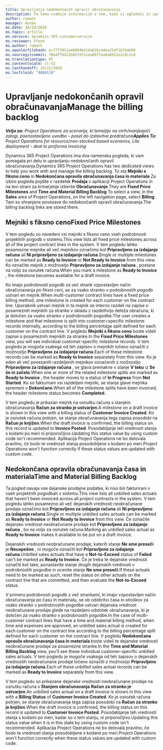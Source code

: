```yaml
---
title: Upravljanje nedokončanih opravil obračunavanja
description: Ta tema vsebuje informacije o tem, kako si ogledati in uporabljati nedokončana opravila obračunavanja v aplikaciji Project Operations.
author: rumant
manager: Annbe
ms.date: 10/20/2020
ms.topic: article
ms.service: dynamics-365-customerservice
ms.reviewer: kfend
ms.author: rumant
ms.openlocfilehash: ec77f3911a460b96414a61bc44ea254f1b7da660
ms.sourcegitcommit: f8edff6422b82fdf2cea897faa6abb51e2c0c3c8
ms.translationtype: HT
ms.contentlocale: sl-SI
ms.lasthandoff: 10/21/2020
ms.locfileid: "4088110"
---
```

# <a name="manage-the-billing-backlog"></a><span data-ttu-id="7f752-103">Upravljanje nedokončanih opravil obračunavanja</span><span class="sxs-lookup"><span data-stu-id="7f752-103">Manage the billing backlog</span></span>

<span data-ttu-id="7f752-104">_**Velja za:** Project Operations za scenarije, ki temeljijo na virih/manjkajoči zalogi, poenostavljeno uvedbo – posel do izstavitve predračuna_</span><span class="sxs-lookup"><span data-stu-id="7f752-104">_**Applies To:** Project Operations for resource/non-stocked based scenarios, Lite deployment - deal to proforma invoicing_</span></span>

<span data-ttu-id="7f752-105">Dynamics 365 Project Operations ima dva namenska pogleda, ki vam pomagata pri delu in upravljanju nedokončanih opravil obračunavanja.</span><span class="sxs-lookup"><span data-stu-id="7f752-105">Dynamics 365 Project Operations has two dedicated views to help you work with and manage the billing backlog.</span></span> <span data-ttu-id="7f752-106">To sta **Mejniki s fiksno ceno** in **Nedokončana opravila obračunavanja časa in materiala** Za izbiro pogleda pojdite v razdelek **Prodaja** v aplikaciji Project Operations in na levi strani za krmarjenje izberite **Obračunavanje**.</span><span class="sxs-lookup"><span data-stu-id="7f752-106">They are **Fixed Price Milestones** and **Time and Material Billing Backlog** To select a view, in the **Sales** area of Project Operations, on the left navigation page, select **Billing**.</span></span> <span data-ttu-id="7f752-107">Tam so shranjene povezave do nedokončanih opravil obračunavanja.</span><span class="sxs-lookup"><span data-stu-id="7f752-107">The billing backlog links are stored there.</span></span>

## <a name="fixed-price-milestones"></a><span data-ttu-id="7f752-108">Mejniki s fiksno ceno</span><span class="sxs-lookup"><span data-stu-id="7f752-108">Fixed Price Milestones</span></span>

<span data-ttu-id="7f752-109">V tem pogledu so navedeni vsi mejniki s fiksno ceno vseh podrobnosti projektnih pogodb v sistemu.</span><span class="sxs-lookup"><span data-stu-id="7f752-109">This view lists all fixed price milestones across all of the project contract lines in the system.</span></span> <span data-ttu-id="7f752-110">V tem pogledu lahko posamezne mejnike ali več mejnikov označimo kot **Pripravljeno za izdajanje računa** ali **Ni pripravljeno za izdajanje računa**.</span><span class="sxs-lookup"><span data-stu-id="7f752-110">Single or multiple milestones can be marked as **Ready to Invoice** or **Not Ready to Invoice** from this view.</span></span> <span data-ttu-id="7f752-111">Ko označite mejnik z možnostjo **Pripravljeno za izdajanje računa** , postane na voljo za osnutek računa.</span><span class="sxs-lookup"><span data-stu-id="7f752-111">When you mark a milestone as **Ready to Invoice** , the milestone becomes available for a draft invoice.</span></span>

<span data-ttu-id="7f752-112">Ko imajo podrobnosti pogodb za več strank vzpostavljen način obračunavanja po fiksni ceni, se za vsako stranko v podrobnostih pogodb ustvari en mejnik.</span><span class="sxs-lookup"><span data-stu-id="7f752-112">When multi-customer contract lines have a fixed price billing method, one milestone is created for each customer on the contract line.</span></span> <span data-ttu-id="7f752-113">Uporabnik ustvari mejnik in ta mejnik se interno razdeli na zapise o posameznih mejnikih za stranke v skladu z razdelitvijo deleža obračuna, ki je določen za vsako stranko v podrobnostih pogodbe.</span><span class="sxs-lookup"><span data-stu-id="7f752-113">The user creates a milestone and that milestone is split into customer=specific milestone records internally, according to the billing percentage split defined for each customer on the contract line.</span></span> <span data-ttu-id="7f752-114">V pogledu **Mejniki s fiksno ceno** boste videli zapise o posameznih mejnikih za stranke.</span><span class="sxs-lookup"><span data-stu-id="7f752-114">In the **Fixed Price Milestones** view, you will see individual customer-specific milestone records.</span></span> <span data-ttu-id="7f752-115">V tem pogledu je mogoče vsakega od teh zapisov o mejnikih ločeno označiti z možnostjo **Pripravljeno za izdajanje računa**.</span><span class="sxs-lookup"><span data-stu-id="7f752-115">Each of these milestone records can be marked as **Ready to Invoice** separately from this view.</span></span> <span data-ttu-id="7f752-116">Ko je eden ali več povezanih razdeljenih mejnikov označenih z možnostjo **Pripravljeno za izdajanje računa** , se glava premakne v stanje **V teku** iz **Se še ni začelo**.</span><span class="sxs-lookup"><span data-stu-id="7f752-116">When one or more of the related milestone splits are marked as **Ready to Invoice** , the header moves to a status of **In Progress** from **Not Started**.</span></span> <span data-ttu-id="7f752-117">Ko so fakturirani vsi razdeljeni mejniki, se stanje glave mejnika spremeni v **Dokončano**.</span><span class="sxs-lookup"><span data-stu-id="7f752-117">When all of the milestone splits have been invoiced, the header milestone status becomes **Completed**.</span></span>

<span data-ttu-id="7f752-118">V tem pogledu je prikazan mejnik na osnutku računa s stanjem obračunavanja **Račun za stranko je ustvarjen**.</span><span class="sxs-lookup"><span data-stu-id="7f752-118">A milestone on a draft invoice is shown in this view with a billing status of **Customer Invoice Created**.</span></span> <span data-ttu-id="7f752-119">Ko je osnutek računa potrjen, se stanje obračunavanja tega zapisa posodobi na **Račun je knjižen**.</span><span class="sxs-lookup"><span data-stu-id="7f752-119">When the draft invoice is confirmed, the billing status on this record is updated to **Invoice Posted**.</span></span> <span data-ttu-id="7f752-120">Posodabljanje teh vrednosti stanja s kodami po meri ni priporočljivo.</span><span class="sxs-lookup"><span data-stu-id="7f752-120">Updating this status value by using custom code isn't recommended.</span></span> <span data-ttu-id="7f752-121">Aplikacija Project Operations ne bo delovala pravilno, če bodo te vrednosti stanja posodobljene s kodami po meri.</span><span class="sxs-lookup"><span data-stu-id="7f752-121">Project Operations won't function correctly if these status values are updated with custom code.</span></span>

## <a name="time-and-material-billing-backlog"></a><span data-ttu-id="7f752-122">Nedokončana opravila obračunavanja časa in materiala</span><span class="sxs-lookup"><span data-stu-id="7f752-122">Time and Material Billing Backlog</span></span>

<span data-ttu-id="7f752-123">Ta pogled navaja vse dejanske prodajne podatke, ki niso bili fakturirani v vseh projektnih pogodbah v sistemu.</span><span class="sxs-lookup"><span data-stu-id="7f752-123">This view lists all unbilled sales actuals that haven't been invoiced across all project contracts in the system.</span></span> <span data-ttu-id="7f752-124">V tem pogledu lahko posamezno ali več dejanskih vrednosti neobračunane prodaje označimo kot **Pripravljeno za izdajanje računa** ali **Ni pripravljeno za izdajanje računa**.</span><span class="sxs-lookup"><span data-stu-id="7f752-124">Single or multiple unbilled sales actuals can be marked as **Ready to Invoice** or **Not Ready to Invoice** from this view.</span></span> <span data-ttu-id="7f752-125">Če označite dejansko vrednost neobračunane prodaje kot **Pripravljeno za izdajanje računa** , bo na voljo za osnutek računa.</span><span class="sxs-lookup"><span data-stu-id="7f752-125">Marking an unbilled sales actual as **Ready to Invoice** makes it available to be put on a draft invoice.</span></span>

<span data-ttu-id="7f752-126">Dejanskih vrednosti neobračunane prodaje, katerih stanje **Ne sme preseči** je **Neuspešno** , ni mogoče označiti kot **Pripravljeno za izdajanje računa**.</span><span class="sxs-lookup"><span data-stu-id="7f752-126">Unbilled sales actuals that have a **Not-to-Exceed** status of **Failed** can't be marked as **Ready to Invoice**.</span></span> <span data-ttu-id="7f752-127">Če je treba te dejanske vrednosti označiti kot take, ponastavite stanje drugih dejanskih vrednosti v podrobnostih pogodbe in ocenite stanje **Ne sme preseči**.</span><span class="sxs-lookup"><span data-stu-id="7f752-127">If these actuals need to be marked as such, reset the status on other actuals on the contract line that are committed, and then evaluate the **Not-to-Exceed** status.</span></span>

<span data-ttu-id="7f752-128">V primeru podrobnosti pogodb z več strankami, ki imajo vzpostavljen način obračunavanja po času in materialu, se ob odobritvi časa in stroškov za vsako stranko v podrobnostih pogodbe ustvari dejanska vrednost neobračunane prodaje glede na razdeljeni odstotek obračunavanja, ki je določen za vsako stranko v podrobnostih pogodbe.</span><span class="sxs-lookup"><span data-stu-id="7f752-128">In the case of multi-customer contract lines that have a time and material billing method, when time and expenses are approved, an unbilled sales actual is created for each customer on the contract line according to the billing percentage split defined for each customer on the contract line.</span></span> <span data-ttu-id="7f752-129">V pogledu **Nedokončana opravila obračunavanja časa in materiala** boste videli te dejanske vrednosti neobračunane prodaje za posamezne stranke.</span><span class="sxs-lookup"><span data-stu-id="7f752-129">In the **Time and Material Billing Backlog** view, you'll see these individual customer-specific unbilled sales actuals.</span></span> <span data-ttu-id="7f752-130">V tem pogledu je mogoče vsakega od teh zapisov o dejanskih vrednostih neobračunane prodaje ločeno označiti z možnostjo **Pripravljeno za izdajanje računa**.</span><span class="sxs-lookup"><span data-stu-id="7f752-130">Each of these unbilled sales actual records can be marked as **Ready to Invoice** separately from this view.</span></span>

<span data-ttu-id="7f752-131">V tem pogledu so prikazane dejanske vrednosti neobračunane prodaje na osnutku računa s **Stanjem obračunavanja** **Račun za stranko je ustvarjen**.</span><span class="sxs-lookup"><span data-stu-id="7f752-131">An unbilled sales actual on a draft invoice is shown in this view with a **Billing Status** of **Customer Invoice Created**.</span></span> <span data-ttu-id="7f752-132">Ko je osnutek računa potrjen, se stanje obračunavanja tega zapisa posodobi na **Račun za stranko je knjižen**.</span><span class="sxs-lookup"><span data-stu-id="7f752-132">When the draft invoice is confirmed, the billing status on this record is updated to **Customer Invoice Posted**.</span></span> <span data-ttu-id="7f752-133">Posodabljanje teh vrednosti stanja s kodami po meri, kadar so v tem stanju, ni priporočljivo.</span><span class="sxs-lookup"><span data-stu-id="7f752-133">Updating this status value when it is in this state by using custom code isn't recommended.</span></span> <span data-ttu-id="7f752-134">Aplikacija Project Operations ne bo delovala pravilno, če bodo te vrednosti stanja posodobljene s kodami po meri.</span><span class="sxs-lookup"><span data-stu-id="7f752-134">Project Operations won't function correctly when these status values are updated with custom code.</span></span>
